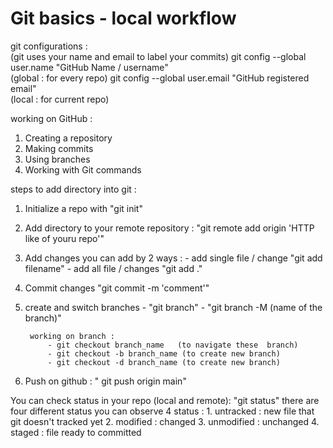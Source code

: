 # Git basics - local workflow

git configurations :     
	(git uses your name and email to label your commits)
	git config --global user.name  "GitHub Name / username"      
    (global : for every repo)
	git config --global user.email "GitHub registered email"     
    (local : for current repo)


working on GitHub : 

1. Creating a repository
2. Making commits
3. Using branches
4. Working with Git commands

steps to add directory into git :

1. Initialize a repo with "git init"
2. Add directory to your remote repository :
    "git remote add origin 'HTTP like of youru repo'"
3. Add changes
    you can add by 2 ways : 
        - add single file / change "git add filename"
        - add all file / changes "git add ."
4. Commit changes "git commit -m 'comment'"
5. create and switch branches 
        - "git branch"
        - "git branch -M (name of the branch)"

        working on branch :
            - git checkout branch_name   (to navigate these  branch)
            - git checkout -b branch_name (to create new branch)
            - git checkout -d branch_name (to create new branch)
    
6. Push on github :
    " git push origin main"  


You can check status in your repo (local and remote):
    "git status"
    there are four different status you can observe
        4 status : 
            1. untracked : new file that git doesn't tracked yet
            2. modified : changed
            3. unmodified : unchanged
            4. staged : file ready to committed 